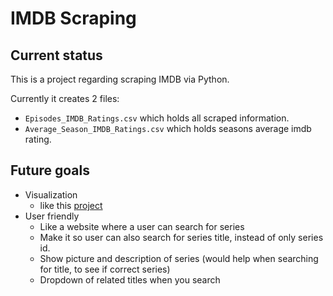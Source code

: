 # IMDB Scraping

## Current status

This is a project regarding scraping IMDB via Python.

Currently it creates 2 files:

* `Episodes_IMDB_Ratings.csv` which holds all scraped information.
* `Average_Season_IMDB_Ratings.csv` which holds seasons average imdb rating.

## Future goals

* Visualization 
  * like this [project](https://github.com/isabellabenabaye/community-project)
* User friendly
  * Like a website where a user can search for series
  * Make it so user can also search for series title, instead of only series id.
  * Show picture and description of series (would help when searching for title, to see if correct series)
  * Dropdown of related titles when you search
